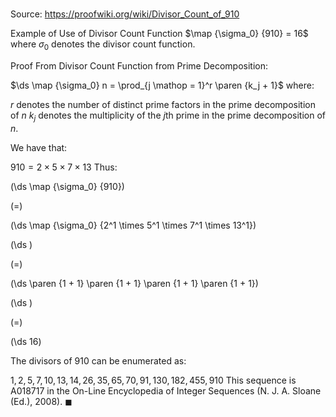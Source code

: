 # 

Source: https://proofwiki.org/wiki/Divisor_Count_of_910

Example of Use of Divisor Count Function
$\map {\sigma_0} {910} = 16$
where $\sigma_0$ denotes the divisor count function.


Proof
From Divisor Count Function from Prime Decomposition:

$\ds \map {\sigma_0} n = \prod_{j \mathop = 1}^r \paren {k_j + 1}$
where:

$r$ denotes the number of distinct prime factors in the prime decomposition of $n$
$k_j$ denotes the multiplicity of the $j$th prime in the prime decomposition of $n$.

We have that:

$910 = 2 \times 5 \times 7 \times 13$
Thus:














\(\ds \map {\sigma_0} {910}\)

\(=\)







\(\ds \map {\sigma_0} {2^1 \times 5^1 \times 7^1 \times 13^1}\)




















\(\ds \)

\(=\)







\(\ds \paren {1 + 1} \paren {1 + 1} \paren {1 + 1} \paren {1 + 1}\)




















\(\ds \)

\(=\)







\(\ds 16\)










The divisors of $910$ can be enumerated as:

$1, 2, 5, 7, 10, 13, 14, 26, 35, 65, 70, 91, 130, 182, 455, 910$
This sequence is A018717 in the On-Line Encyclopedia of Integer Sequences (N. J. A. Sloane (Ed.), 2008).
$\blacksquare$





